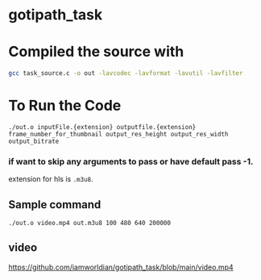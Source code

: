 # gotipath_task

# Compiled the source with
```bash
gcc task_source.c -o out -lavcodec -lavformat -lavutil -lavfilter
```

# To Run the Code

```
./out.o inputFile.{extension} outputfile.{extension} frame_number_for_thumbnail output_res_height output_res_width output_bitrate
```

### if want to skip any arguments to pass or have default pass -1.
extension for hls is `.m3u8`.

## Sample command
```
./out.o video.mp4 out.m3u8 100 480 640 200000
```

## video 

https://github.com/iamworldian/gotipath_task/blob/main/video.mp4
